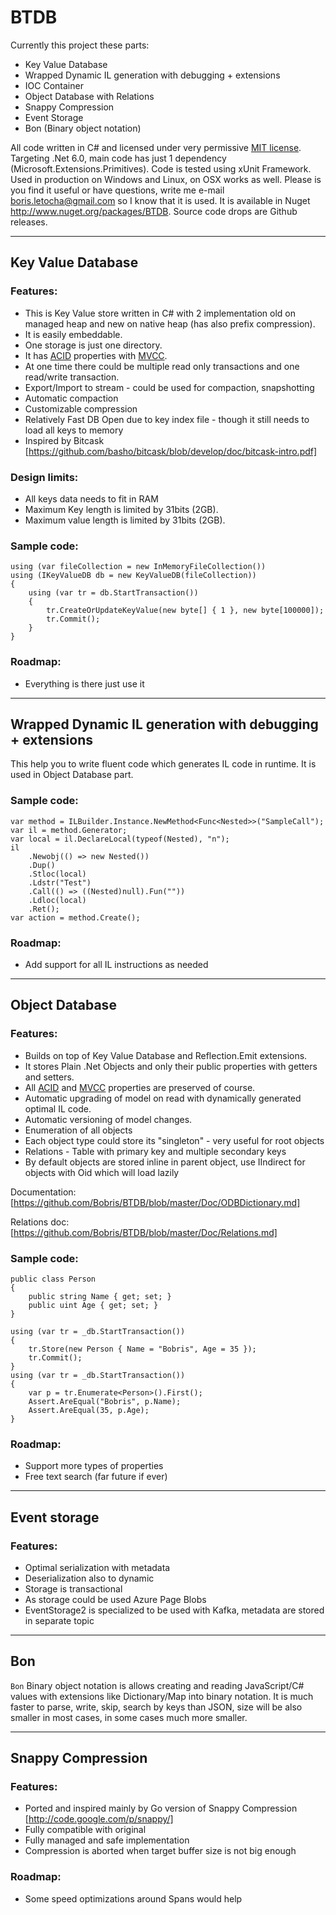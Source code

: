 # BTDB

Currently this project these parts:

-   Key Value Database
-   Wrapped Dynamic IL generation with debugging + extensions
-   IOC Container
-   Object Database with Relations
-   Snappy Compression
-   Event Storage
-   Bon (Binary object notation)

All code written in C# and licensed under very permissive [MIT license](http://www.opensource.org/licenses/mit-license.html). Targeting .Net 6.0, main code has just 1 dependency (Microsoft.Extensions.Primitives). Code is tested using xUnit Framework. Used in production on Windows and Linux, on OSX works as well.
Please is you find it useful or have questions, write me e-mail <boris.letocha@gmail.com> so I know that it is used.
It is available in Nuget <http://www.nuget.org/packages/BTDB>. Source code drops are Github releases.

---

## Key Value Database

### Features:

-   This is Key Value store written in C# with 2 implementation old on managed heap and new on native heap (has also prefix compression).
-   It is easily embeddable.
-   One storage is just one directory.
-   It has [ACID] properties with [MVCC].
-   At one time there could be multiple read only transactions and one read/write transaction.
-   Export/Import to stream - could be used for compaction, snapshotting
-   Automatic compaction
-   Customizable compression
-   Relatively Fast DB Open due to key index file - though it still needs to load all keys to memory
-   Inspired by Bitcask [https://github.com/basho/bitcask/blob/develop/doc/bitcask-intro.pdf]

### Design limits:

-   All keys data needs to fit in RAM
-   Maximum Key length is limited by 31bits (2GB).
-   Maximum value length is limited by 31bits (2GB).

### Sample code:

    using (var fileCollection = new InMemoryFileCollection())
    using (IKeyValueDB db = new KeyValueDB(fileCollection))
    {
        using (var tr = db.StartTransaction())
        {
            tr.CreateOrUpdateKeyValue(new byte[] { 1 }, new byte[100000]);
            tr.Commit();
        }
    }

### Roadmap:

-   Everything is there just use it

---

## Wrapped Dynamic IL generation with debugging + extensions

This help you to write fluent code which generates IL code in runtime. It is used in Object Database part.

### Sample code:

    var method = ILBuilder.Instance.NewMethod<Func<Nested>>("SampleCall");
    var il = method.Generator;
    var local = il.DeclareLocal(typeof(Nested), "n");
    il
        .Newobj(() => new Nested())
        .Dup()
        .Stloc(local)
        .Ldstr("Test")
        .Call(() => ((Nested)null).Fun(""))
        .Ldloc(local)
        .Ret();
    var action = method.Create();

### Roadmap:

-   Add support for all IL instructions as needed

---

## Object Database

### Features:

-   Builds on top of Key Value Database and Reflection.Emit extensions.
-   It stores Plain .Net Objects and only their public properties with getters and setters.
-   All [ACID] and [MVCC] properties are preserved of course.
-   Automatic upgrading of model on read with dynamically generated optimal IL code.
-   Automatic versioning of model changes.
-   Enumeration of all objects
-   Each object type could store its "singleton" - very useful for root objects
-   Relations - Table with primary key and multiple secondary keys
-   By default objects are stored inline in parent object, use IIndirect for objects with Oid which will load lazily

Documentation: [https://github.com/Bobris/BTDB/blob/master/Doc/ODBDictionary.md]

Relations doc: [https://github.com/Bobris/BTDB/blob/master/Doc/Relations.md]

### Sample code:

    public class Person
    {
        public string Name { get; set; }
        public uint Age { get; set; }
    }

    using (var tr = _db.StartTransaction())
    {
        tr.Store(new Person { Name = "Bobris", Age = 35 });
        tr.Commit();
    }
    using (var tr = _db.StartTransaction())
    {
        var p = tr.Enumerate<Person>().First();
        Assert.AreEqual("Bobris", p.Name);
        Assert.AreEqual(35, p.Age);
    }

### Roadmap:

-   Support more types of properties
-   Free text search (far future if ever)

---

## Event storage

### Features:

-   Optimal serialization with metadata
-   Deserialization also to dynamic
-   Storage is transactional
-   As storage could be used Azure Page Blobs
-   EventStorage2 is specialized to be used with Kafka, metadata are stored in separate topic

---

## Bon

`Bon` Binary object notation is allows creating and reading JavaScript/C# values with extensions like Dictionary/Map into binary notation. It is much faster to parse, write, skip, search by keys than JSON, size will be also smaller in most cases, in some cases much more smaller.

---

## Snappy Compression

### Features:

-   Ported and inspired mainly by Go version of Snappy Compression [http://code.google.com/p/snappy/]
-   Fully compatible with original
-   Fully managed and safe implementation
-   Compression is aborted when target buffer size is not big enough

### Roadmap:

-   Some speed optimizations around Spans would help

[acid]: http://en.wikipedia.org/wiki/ACID
[mvcc]: http://en.wikipedia.org/wiki/Multiversion_concurrency_control
